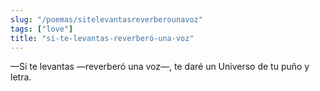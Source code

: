 ```yaml
---
slug: "/poemas/sitelevantasreverberounavoz"
tags: ["love"]
title: "si-te-levantas-reverberó-una-voz"
---
```

—Si te levantas —reverberó una voz—, te daré un Universo de tu puño y letra.